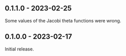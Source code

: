 ## 0.1.1.0 - 2023-02-25

Some values of the Jacobi theta functions were wrong.


## 0.1.0.0 - 2023-02-17

Initial release.
